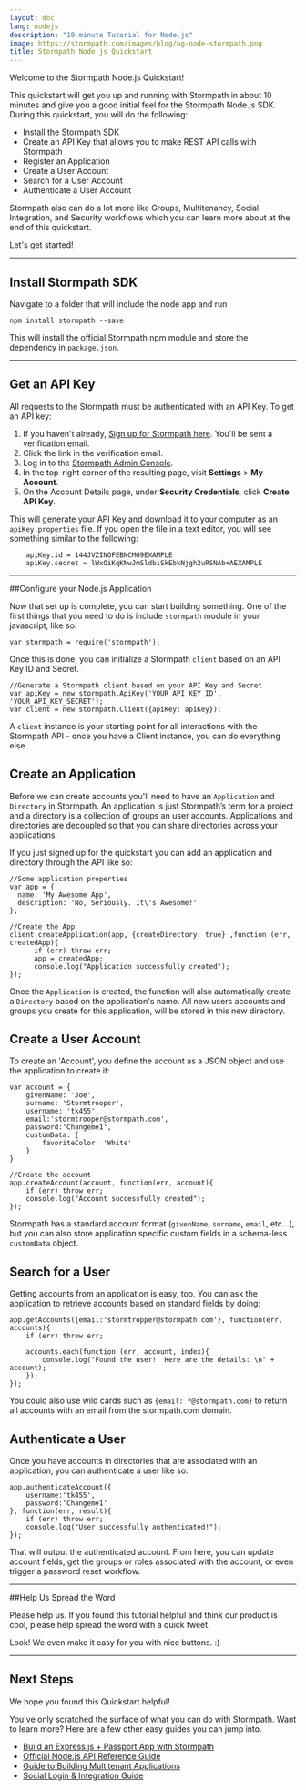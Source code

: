 ```yaml
---
layout: doc
lang: nodejs
description: "10-minute Tutorial for Node.js"
image: https://stormpath.com/images/blog/og-node-stormpath.png
title: Stormpath Node.js Quickstart
---
```


Welcome to the Stormpath Node.js Quickstart!

This quickstart will get you up and running with Stormpath in about 10 minutes and give you a good initial feel for the Stormpath Node.js SDK.  During this quickstart, you will do the following:

 * Install the Stormpath SDK
 * Create an API Key that allows you to make REST API calls with Stormpath
 * Register an Application 
 * Create a User Account
 * Search for a User Account
 * Authenticate a User Account
 
Stormpath also can do a lot more like Groups, Multitenancy, Social Integration, and Security workflows which you can learn more about at the end of this quickstart.  

Let's get started!

***

## Install Stormpath SDK

Navigate to a folder that will include the node app and run

    npm install stormpath --save

This will install the official Stormpath npm module and store the dependency in `package.json`.

***

## Get an API Key

All requests to the Stormpath must be authenticated with an API Key. To get an API key:

1. If you haven't already, [Sign up for Stormpath here](https://api.stormpath.com/register).  You'll be sent a verification email.
1. Click the link in the verification email. 
1. Log in to the [Stormpath Admin Console](https://api.stormpath.com).
1. In the top-right corner of the resulting page, visit **Settings** > **My Account**.
1. On the Account Details page, under **Security Credentials**, click **Create API Key**.

 This will generate your API Key and download it to your computer as an `apiKey.properties` file. If you open the file in a text editor, you will see something similar to the following:

        apiKey.id = 144JVZINOFEBNCMG9EXAMPLE
        apiKey.secret = lWxOiKqKNwJmSldbiSkEbkNjgh2uRSNAb+AEXAMPLE

***

##Configure your Node.js Application

Now that set up is complete, you can start building something.  One of the first things that you need to do is include `stormpath` module in your javascript, like so:

    var stormpath = require('stormpath');

Once this is done, you can initialize a Stormpath `client` based on an API Key ID and Secret.  

    //Generate a Stormpath client based on your API Key and Secret
    var apiKey = new stormpath.ApiKey('YOUR_API_KEY_ID', 'YOUR_API_KEY_SECRET');
    var client = new stormpath.Client({apiKey: apiKey});

A `client` instance is your starting point for all interactions with the Stormpath API - once you have a Client instance, you can do everything else. 

## Create an Application
Before we can create accounts you'll need to have an `Application` and `Directory` in Stormpath.  An application is just Stormpath’s term for a project and a directory is a collection of groups an user accounts.  Applications and directories are decoupled so that you can share directories across your applications. 

If you just signed up for the quickstart you can add an application and directory through the API like so:

    //Some application properties
    var app = {
      name: 'My Awesome App',
      description: 'No, Seriously. It\'s Awesome!'
    };

    //Create the App
    client.createApplication(app, {createDirectory: true} ,function (err, createdApp){
          if (err) throw err;
          app = createdApp;
		  console.log("Application successfully created");
    });

Once the `Application` is created, the function will also automatically create a `Directory` based on the application's name. All new users accounts and groups you create for this application, will be stored in this new directory.  

## Create a User Account
To create an 'Account', you define the account as a JSON object and use the application to create it:

    var account = {
        givenName: 'Joe',
        surname: 'Stormtrooper',
		username: 'tk455',
        email:'stormtrooper@stormpath.com',
        password:'Changeme1',
        customData: {
            favoriteColor: 'White'
        }
    }

    //Create the account
    app.createAccount(account, function(err, account){
        if (err) throw err;
		console.log("Account successfully created");
    });

Stormpath has a standard account format (`givenName`, `surname`, `email`, etc...), but you can also store application specific custom fields in a schema-less `customData` object.

## Search for a User 
Getting accounts from an application is easy, too.  You can ask the application to retrieve accounts based on standard fields by doing:

    app.getAccounts({email:'stormtropper@stormpath.com'}, function(err, accounts){
        if (err) throw err;

        accounts.each(function (err, account, index){
            console.log("Found the user!  Here are the details: \n" + account);
        });
    });

You could also use wild cards such as `{email: *@stormpath.com}` to return all accounts with an email from the stormpath.com domain.

## Authenticate a User 
Once you have accounts in directories that are associated with an application, you can authenticate a user like so:

    app.authenticateAccount({
        username:'tk455',
        password:'Changeme1'
    }, function(err, result){
        if (err) throw err;
        console.log("User successfully authenticated!");
    });

That will output the authenticated account.  From here, you can update account fields, get the groups or roles associated with the account, or even trigger a password reset workflow.

***
##Help Us Spread the Word

Please help us.  If you found this tutorial helpful and think our product is cool, please help spread the word with a quick tweet.

Look! We even make it easy for you with nice buttons. :)

<!-- AddThis Button BEGIN -->
<div class="addthis_toolbox addthis_default_style addthis_32x32_style"
	addthis:title="Just checked out @goStormpath for a new Node.js app. It's awesome!"
	addthis:url="https://stormpath.com">
<a class="addthis_button_twitter" 
	addthis:title="Just checked out @goStormpath for a new Node.js app. It's awesome! #FriendsDontLetFriendBuildAuth"></a>
<a class="addthis_button_preferred_2"></a>
<a class="addthis_button_preferred_3"></a>
<a class="addthis_button_preferred_4"></a>
<a class="addthis_button_compact"></a>
</div>
<script type="text/javascript">var addthis_config = {"data_track_addressbar":true};</script>
<script type="text/javascript" src="//s7.addthis.com/js/300/addthis_widget.js#pubid=ra-4f5ed709512978e9"></script>
<!-- AddThis Button END -->
<p>
	
***

## Next Steps
We hope you found this Quickstart helpful!

You've only scratched the surface of what you can do with Stormpath.  Want to learn more?  Here are a few other easy guides you can jump into.

* [Build an Express.js + Passport App with Stormpath](https://stormpath.com/blog/build-app-nodejs-express-passport-stormpath/)
* [Official Node.js API Reference Guide](http://docs.stormpath.com/nodejs/api/home)
* [Guide to Building Multitenant Applications](http://docs.stormpath.com/guides/multi-tenant/)
* [Social Login & Integration Guide](http://docs.stormpath.com/guides/social-integrations/)
